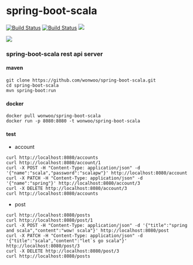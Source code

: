 # spring-boot-scala

[![Build Status](https://travis-ci.org/wonwoo/spring-boot-scala.svg?branch=master)](https://travis-ci.org/wonwoo/spring-boot-scala)
[![Build Status](https://semaphoreci.com/api/v1/wonwoo/spring-boot-scala-2/branches/master/badge.svg)](https://semaphoreci.com/wonwoo/spring-boot-scala-2)
[![](https://badge.imagelayers.io/wonwoo/spring-boot-scala:latest.svg)](https://imagelayers.io/?images=wonwoo/spring-boot-scala:latest 'Get your own badge on imagelayers.io')

[![](https://codeship.com/projects/5c742ef0-c469-0134-937e-621863df2064/status?branch=master)](https://codeship.com/projects/5c742ef0-c469-0134-937e-621863df2064/status?branch=master')




### spring-boot-scala rest api server


#### maven 
```
git clone https://github.com/wonwoo/spring-boot-scala.git
cd spring-boot-scala
mvn spring-boot:run
```

#### docker
```
docker pull wonwoo/spring-boot-scala
docker run -p 8080:8080 -t wonwoo/spring-boot-scala

```


#### test
- account
```
curl http://localhost:8080/accounts
curl http://localhost:8080/account/1
curl -X POST -H "Content-Type: application/json" -d '{"name":"scala","password":"scalapw"}' http://localhost:8080/account
curl -X PATCH -H "Content-Type: application/json" -d '{"name":"spring"}' http://localhost:8080/account/3
curl -X DELETE http://localhost:8080/account/3
curl http://localhost:8080/accounts
```
- post
```
curl http://localhost:8080/posts
curl http://localhost:8080/post/1
curl -X POST -H "Content-Type: application/json" -d '{"title":"spring and scala","content":"wow! scala"}' http://localhost:8080/post
curl -X PATCH -H "Content-Type: application/json" -d '{"title":"scala","content":"let`s go scala"}' http://localhost:8080/post/3
curl -X DELETE http://localhost:8080/post/3
curl http://localhost:8080/posts
```


